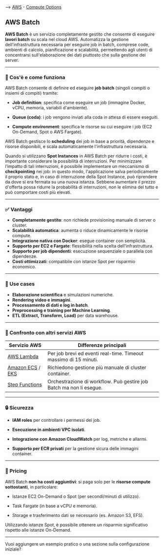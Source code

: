 --> [AWS](AWS.md)  -  [Compute Options](AWS-Compute-Options.md)
## AWS Batch

**AWS Batch** è un servizio completamente gestito che consente di eseguire **lavori batch** su scala nel cloud AWS. 
Automatizza la gestione dell'infrastruttura necessaria per eseguire job in batch, comprese code, ambienti di calcolo, pianificazione e scalabilità, permettendo agli utenti di concentrarsi sull'elaborazione dei dati piuttosto che sulla gestione dei server.

---

### 📁 Cos'è e come funziona

AWS Batch consente di definire ed eseguire **job batch** (singoli compiti o insiemi di compiti) tramite:

- **Job definition**: specifica come eseguire un job (immagine Docker, vCPU, memoria, variabili d'ambiente).
    
- **Queue (coda)**: i job vengono inviati alla coda in attesa di essere eseguiti.
    
- **Compute environment**: specifica le risorse su cui eseguire i job (EC2 On-Demand, Spot o AWS Fargate).
    

AWS Batch gestisce lo **scheduling** dei job in base a priorità, dipendenze e risorse disponibili, e scala automaticamente l'infrastruttura necessaria.

Quando si utilizzano **Spot Instances** in AWS Batch per ridurre i costi, è importante considerare la possibilità di interruzioni. Per minimizzare l’impatto di tali interruzioni, è possibile implementare un meccanismo di **checkpointing** nei job: in questo modo, l'applicazione salva periodicamente il proprio stato e, in caso di interruzione della Spot Instance, può riprendere da dove si era fermata su una nuova istanza. Sebbene aumentare il prezzo d'offerta possa ridurre la probabilità di interruzioni, non le elimina del tutto e può comportare costi più elevati.

---

### ✅ Vantaggi

- **Completamente gestito**: non richiede provisioning manuale di server o cluster.
- **Scalabilità automatica**: aumenta o riduce dinamicamente le risorse compute.
- **Integrazione nativa con Docker**: esegue container con semplicità.
- **Supporto per EC2 e Fargate**: flessibilità nella scelta dell'infrastruttura.
- **Supporto per job dipendenti**: esecuzione sequenziale o parallela con dipendenze.
- **Costi ottimizzati**: compatibile con istanze Spot per risparmio economico.

---

### 🧠 Use cases

- **Elaborazione scientifica** e simulazioni numeriche.
- **Rendering video e immagini**.
- **Processamento di dati e log in batch**.
- **Preprocessing e training per Machine Learning**.
- **ETL (Extract, Transform, Load)** per data warehouse.

---

### 🔄 Confronto con altri servizi AWS

|Servizio AWS|Differenze principali|
|---|---|
|[AWS Lambda](AWS-Lambda.md)|Per job brevi ed eventi real-time. Timeout massimo di 15 minuti.|
|[Amazon ECS](Amazon-ECS.md) / [EKS](Amazon-EKS.md)|Richiedono gestione più manuale di cluster container.|
|[Step Functions](AWS-Step-Functions.md)|Orchestrazione di workflow. Può gestire job Batch ma non li esegue.|

---

### 🔒 Sicurezza

- **IAM roles** per controllare i permessi dei job.
    
- **Esecuzione in ambienti VPC isolati**.
    
- **Integrazione con Amazon CloudWatch** per log, metriche e allarmi.
    
- **Supporto per ECR privati** per la gestione sicura delle immagini container.
    

---

### 💸 Pricing

AWS Batch **non ha costi aggiuntivi**: si paga solo per le **risorse compute sottostanti**, in particolare:

- Istanze EC2 On-Demand o Spot (per secondi/minuti di utilizzo).
    
- Task Fargate (in base a vCPU e memoria).
    
- Storage e trasferimento dati se necessario (es. Amazon S3, EFS).
    

Utilizzando istanze Spot, è possibile ottenere un risparmio significativo rispetto alle istanze On-Demand.

---

Vuoi aggiungere un esempio pratico o una sezione sulla configurazione iniziale?